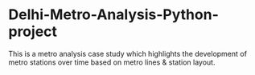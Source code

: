 # Delhi-Metro-Analysis-Python-project
This is a metro analysis case study which highlights the development of metro stations over time based on metro lines &amp; station layout.
